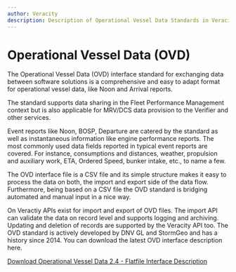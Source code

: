 ```yaml
---
author: Veracity
description: Description of Operational Vessel Data Standards in Veracity
---
```


# Operational Vessel Data (OVD)

The Operational Vessel Data (OVD) interface standard for exchanging data between software solutions is a comprehensive and easy to adapt format for operational vessel data, like Noon and Arrival reports.

The standard supports data sharing in the Fleet Performance Management context but is also applicable for MRV/DCS data provision to the Verifier and other services.

Event reports like Noon, BOSP, Departure are catered by the standard as well as instantaneous information like engine performance reports. The most commonly used data fields reported in typical event reports are covered. For instance, consumptions and distances, weather, propulsion and auxiliary work, ETA, Ordered Speed, bunker intake, etc., to name a few.

The OVD interface file is a CSV file and its simple structure makes it easy to process the data on both, the import and export side of the data flow. Furthermore, being based on a CSV file the OVD standard is bridging automated and manual input in a nice way.

On Veractiy APIs exist for import and export of OVD files. The import API can validate the data on record level and supports logging and archiving. Updating and deletion of records are supported by the Veracity API too. The OVD standard is actively developed by DNV GL and StormGeo and has a history since 2014. You can download the latest OVD interface description here.

<a href="assets/OVD_description.xlsx" download>Download Operational Vessel Data 2.4 - Flatfile Interface Description</a>
